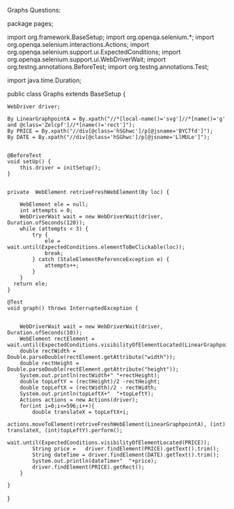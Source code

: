 Graphs Questions:

package pages;

import org.framework.BaseSetup;
import org.openqa.selenium.*;
import org.openqa.selenium.interactions.Actions;
import org.openqa.selenium.support.ui.ExpectedConditions;
import org.openqa.selenium.support.ui.WebDriverWait;
import org.testng.annotations.BeforeTest;
import org.testng.annotations.Test;

import java.time.Duration;

public class Graphs extends BaseSetup {

    WebDriver driver;

    By LinearGraphpointA = By.xpath("//*[local-name()='svg']//*[name()='g' and @class='Zelcpf']//*[name()='rect']");
    By PRICE = By.xpath("//div[@class='hSGhwc']/p[@jsname='BYCTfd']");
    By DATE = By.xpath("//div[@class='hSGhwc']/p[@jsname='LlMULe']");


    @BeforeTest
    void setUp() {
        this.driver = initSetup();
    }


    private  WebElement retriveFreshWebElement(By loc) {

        WebElement ele = null;
        int attempts = 0;
        WebDriverWait wait = new WebDriverWait(driver, Duration.ofSeconds(120));
        while (attempts < 3) {
            try {
                ele = wait.until(ExpectedConditions.elementToBeClickable(loc));
                break;
            } catch (StaleElementReferenceException e) {
                attempts++;
            }
        }
      return ele;
    }

    @Test
    void graph() throws InterruptedException {


        WebDriverWait wait = new WebDriverWait(driver, Duration.ofSeconds(10));
        WebElement rectElement = wait.until(ExpectedConditions.visibilityOfElementLocated(LinearGraphpointA));
        double rectWidth = Double.parseDouble(rectElement.getAttribute("width"));
        double rectHeight = Double.parseDouble(rectElement.getAttribute("height"));
        System.out.println(rectWidth+" "+rectHeight);
        double topLeftY = (rectHeight)/2 -rectHeight;
        double topLeftX = (rectWidth)/2 - rectWidth;
        System.out.println(topLeftX+"  "+topLeftY);
        Actions actions = new Actions(driver);
        for(int i=0;i<=596;i++){
            double translateX = topLeftX+i;
            actions.moveToElement(retriveFreshWebElement(LinearGraphpointA), (int) translateX, (int)topLeftY).perform();
            wait.until(ExpectedConditions.visibilityOfElementLocated(PRICE));
            String price =   driver.findElement(PRICE).getText().trim();
            String dateTime = driver.findElement(DATE).getText().trim();
            System.out.println(dateTime+"  "+price);
            driver.findElement(PRICE).getRect();
        }

    }

}
